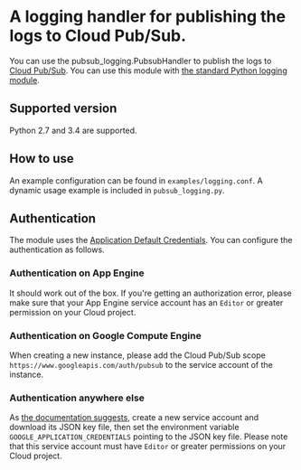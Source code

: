 # A logging handler for publishing the logs to Cloud Pub/Sub.

You can use the pubsub_logging.PubsubHandler to publish the logs to [Cloud Pub/Sub](https://cloud.google.com/pubsub/docs/). You can use this module with [the standard Python logging module](https://docs.python.org/2/library/logging.html).

## Supported version
Python 2.7 and 3.4 are supported.

## How to use
An example configuration can be found in `examples/logging.conf`. A dynamic usage example is included in `pubsub_logging.py`.

## Authentication
The module uses the [Application Default Credentials](https://developers.google.com/accounts/docs/application-default-credentials). You can configure the authentication as follows.

### Authentication on App Engine

It should work out of the box. If you're getting an authorization error, please make sure that your App Engine service account has an `Editor` or greater permission on your Cloud project.

### Authentication on Google Compute Engine

When creating a new instance, please add the Cloud Pub/Sub scope `https://www.googleapis.com/auth/pubsub` to the service account of the instance.

### Authentication anywhere else

As [the documentation suggests](https://developers.google.com/accounts/docs/application-default-credentials#whentouse), create a new service account and download its JSON key file, then set the environment variable `GOOGLE_APPLICATION_CREDENTIALS` pointing to the JSON key file. Please note that this service account must have `Editor` or greater permissions on your Cloud project.
